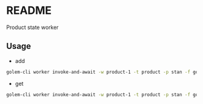 # README

Product state worker



## Usage

- add

```sh
golem-cli worker invoke-and-await -w product-1 -t product -p stan -f golem:template/api/add -j '[{"id": "123", "name": "foo"}]'
```

- get

```sh
golem-cli worker invoke-and-await -w product-1 -t product -p stan -f golem:template/api/get -j '["123"]'
```
